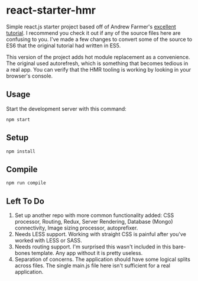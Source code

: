 react-starter-hmr
===

Simple react.js starter project based off of Andrew Farmer's [excellent
tutorial](https://github.com/ahfarmer/minimal-react-starter). I recommend you
check it out if any of the source files here are confusing to you. I've made a
few changes to convert some of the source to ES6 that the original tutorial
had written in ES5.

This version of the project adds hot module replacement as a convenience. The
original used autorefresh, which is something that becomes tedious in a real app.
You can verify that the HMR tooling is working by looking in your browser's console.


Usage
---
 
Start the development server with this command:
 
```
npm start
```

 
Setup
---
 
```
npm install
```


Compile
---
 
```
npm run compile
```


Left To Do
---

1. Set up another repo with more common functionality added: CSS processor, Routing, Redux, Server
Rendering, Database (Mongo) connectivity, Image sizing processor, autoprefixer.
2. Needs LESS support. Working with straight CSS is painful after you've worked with LESS or SASS.
3. Needs routing support. I'm surprised this wasn't included in this bare-bones template. Any app without
it is pretty useless.
4. Separation of concerns. The application should have some logical splits across files. The single main.js
file here isn't sufficient for a real application.